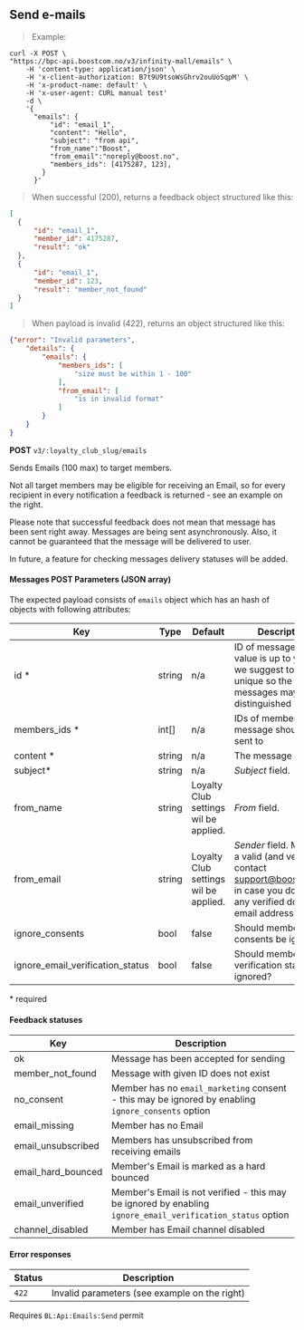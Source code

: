 ## <a name="emails-create"></a> Send e-mails

> Example:

```shell
curl -X POST \
"https://bpc-api.boostcom.no/v3/infinity-mall/emails" \
    -H 'content-type: application/json' \
    -H 'x-client-authorization: B7t9U9tsoWsGhrv2ouUoSqpM' \
    -H 'x-product-name: default' \
    -H 'x-user-agent: CURL manual test'
    -d \
    '{ 
      "emails": {
          "id": "email_1", 
          "content": "Hello",
          "subject": "from api", 
          "from_name":"Boost",
          "from_email":"noreply@boost.no",
          "members_ids": [4175287, 123], 
        }
      }'
```

> When successful (200), returns a feedback object structured like this:

```json
[
  {
      "id": "email_1",
      "member_id": 4175287,
      "result": "ok"
  },
  {
      "id": "email_1",
      "member_id": 123,
      "result": "member_not_found"
  }
]
``` 

> When payload is invalid (422), returns an object structured like this:

```json
{"error": "Invalid parameters",
    "details": {
        "emails": {
            "members_ids": [
                "size must be within 1 - 100"
            ], 
            "from_email": [
                "is in invalid format"
            ]
        }
    }
}
``` 

**POST** `v3/:loyalty_club_slug/emails`

Sends Emails (100 max) to target members.

Not all target members may be eligible for receiving an Email, so for every recipient in every notification 
a feedback is returned - see an example on the right.

Please note that successful feedback does not mean that message has been sent right away.
Messages are being sent asynchronously. Also, it cannot be guaranteed that the message will be delivered to user.

In future, a feature for checking messages delivery statuses will be added.

#### Messages POST Parameters (JSON array)

The expected payload consists of `emails` object which has an hash of objects with following attributes:

Key | Type | Default | Description
--------- | --------- | --------- | --------- 
id * | string  | n/a | ID of message. It's value is up to you, but we suggest to make it unique so the messages may be distinguished
members_ids * | int[] | n/a | IDs of members the message should be sent to
content * | string  | n/a | The message content
subject* | string  | n/a | *Subject* field. 
from_name | string | Loyalty Club settings wil be applied.| *From* field.
from_email | string | Loyalty Club settings wil be applied.| *Sender* field. Must be a valid (and verified - contact support@boostcom.no in case you don't have any verified domain) email address.
ignore_consents | bool | false | Should member consents be ignored?
ignore_email_verification_status | bool | false | Should member Email verification status be ignored?

\* required

#### Feedback statuses

Key | Description
---- | ----
ok | Message has been accepted for sending
member_not_found | Message with given ID does not exist
no_consent | Member has no `email_marketing` consent - this may be ignored by enabling `ignore_consents` option 
email_missing | Member has no Email
email_unsubscribed | Members has unsubscribed from receiving emails
email_hard_bounced | Member's Email is marked as a hard bounced
email_unverified | Member's Email is not verified - this may be ignored by enabling `ignore_email_verification_status` option
channel_disabled | Member has Email channel disabled

#### Error responses

Status | Description
--------- | ----------- 
`422` | Invalid parameters (see example on the right)

<aside class="notice">
Requires <code>BL:Api:Emails:Send</code> permit
</aside>
